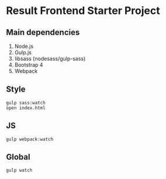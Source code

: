 # Result Frontend Starter Project

## Main dependencies

1. Node.js
2. Gulp.js
3. libsass (nodesass/gulp-sass)
4. Bootstrap 4
5. Webpack

## Style

```
gulp sass:watch
open index.html
```

## JS

```
gulp webpack:watch
```

## Global

```
gulp watch
```
